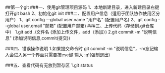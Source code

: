 ##第一个git
###一、使用git管理项目源码
1、本地新建目录，进入新建目录右键打开git bash 
2、初始化git init
###二、配置用户信息（适用于团队协作使用区分用户）
1、git config --global user.name "用户名" (配置用户名)
2、git config --global user.email "邮箱" (配置用户邮箱)
###三、上传代码（存储到.git仓库中）
1.git add ./文件名 (添加上传文件，add（添加）)
2.git commit -m "说明信息" (添加说明信息,commit(提交))

###四、错误操作说明
1.如果提交命令时 git commit -m "说明信息"，-m忘记输入会进入另一个界面只需要按esc键 输入 :q!(强制退出)

###五、查看代码有无放到暂存区
1.git status
